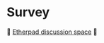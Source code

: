 # Survey <a name="Survey"></a>


👏 [Etherpad discussion space](https://etherpad.wikimedia.org/p/Survey_2__Computational_Inclusion) 👏
